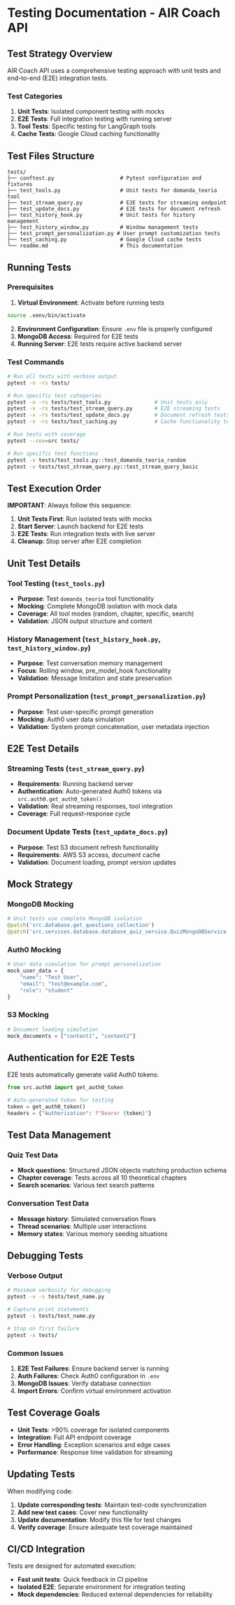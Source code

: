 # Testing Documentation - AIR Coach API

## Test Strategy Overview

AIR Coach API uses a comprehensive testing approach with unit tests and end-to-end (E2E) integration tests.

### Test Categories

1. **Unit Tests**: Isolated component testing with mocks
2. **E2E Tests**: Full integration testing with running server
3. **Tool Tests**: Specific testing for LangGraph tools
4. **Cache Tests**: Google Cloud caching functionality

## Test Files Structure

```
tests/
├── conftest.py                     # Pytest configuration and fixtures
├── test_tools.py                   # Unit tests for domanda_teoria tool
├── test_stream_query.py            # E2E tests for streaming endpoint
├── test_update_docs.py             # E2E tests for document refresh
├── test_history_hook.py            # Unit tests for history management
├── test_history_window.py          # Window management tests
├── test_prompt_personalization.py # User prompt customization tests
├── test_caching.py                 # Google Cloud cache tests
└── readme.md                       # This documentation
```

## Running Tests

### Prerequisites

1. **Virtual Environment**: Activate before running tests
```bash
source .venv/bin/activate
```

2. **Environment Configuration**: Ensure `.env` file is properly configured
3. **MongoDB Access**: Required for E2E tests
4. **Running Server**: E2E tests require active backend server

### Test Commands

```bash
# Run all tests with verbose output
pytest -v -rs tests/

# Run specific test categories
pytest -v -rs tests/test_tools.py              # Unit tests only
pytest -v -rs tests/test_stream_query.py       # E2E streaming tests
pytest -v -rs tests/test_update_docs.py        # Document refresh tests
pytest -v -rs tests/test_caching.py            # Cache functionality tests

# Run tests with coverage
pytest --cov=src tests/

# Run specific test functions
pytest -v tests/test_tools.py::test_domanda_teoria_random
pytest -v tests/test_stream_query.py::test_stream_query_basic
```

## Test Execution Order

**IMPORTANT**: Always follow this sequence:

1. **Unit Tests First**: Run isolated tests with mocks
2. **Start Server**: Launch backend for E2E tests
3. **E2E Tests**: Run integration tests with live server
4. **Cleanup**: Stop server after E2E completion

## Unit Test Details

### Tool Testing (`test_tools.py`)
- **Purpose**: Test `domanda_teoria` tool functionality
- **Mocking**: Complete MongoDB isolation with mock data
- **Coverage**: All tool modes (random, chapter, specific, search)
- **Validation**: JSON output structure and content

### History Management (`test_history_hook.py`, `test_history_window.py`)
- **Purpose**: Test conversation memory management
- **Focus**: Rolling window, pre_model_hook functionality
- **Validation**: Message limitation and state preservation

### Prompt Personalization (`test_prompt_personalization.py`)
- **Purpose**: Test user-specific prompt generation
- **Mocking**: Auth0 user data simulation
- **Validation**: System prompt concatenation, user metadata injection

## E2E Test Details

### Streaming Tests (`test_stream_query.py`)
- **Requirements**: Running backend server
- **Authentication**: Auto-generated Auth0 tokens via `src.auth0.get_auth0_token()`
- **Validation**: Real streaming responses, tool integration
- **Coverage**: Full request-response cycle

### Document Update Tests (`test_update_docs.py`)
- **Purpose**: Test S3 document refresh functionality
- **Requirements**: AWS S3 access, document cache
- **Validation**: Document loading, prompt version updates

## Mock Strategy

### MongoDB Mocking
```python
# Unit tests use complete MongoDB isolation
@patch('src.database.get_questions_collection')
@patch('src.services.database.database_quiz_service.QuizMongoDBService')
```

### Auth0 Mocking
```python
# User data simulation for prompt personalization
mock_user_data = {
    "name": "Test User",
    "email": "test@example.com",
    "role": "student"
}
```

### S3 Mocking
```python
# Document loading simulation
mock_documents = ["content1", "content2"]
```

## Authentication for E2E Tests

E2E tests automatically generate valid Auth0 tokens:

```python
from src.auth0 import get_auth0_token

# Auto-generated token for testing
token = get_auth0_token()
headers = {"Authorization": f"Bearer {token}"}
```

## Test Data Management

### Quiz Test Data
- **Mock questions**: Structured JSON objects matching production schema
- **Chapter coverage**: Tests across all 10 theoretical chapters
- **Search scenarios**: Various text search patterns

### Conversation Test Data
- **Message history**: Simulated conversation flows
- **Thread scenarios**: Multiple user interactions
- **Memory states**: Various memory seeding situations

## Debugging Tests

### Verbose Output
```bash
# Maximum verbosity for debugging
pytest -v -s tests/test_name.py

# Capture print statements
pytest -s tests/test_name.py

# Stop on first failure
pytest -x tests/
```

### Common Issues

1. **E2E Test Failures**: Ensure backend server is running
2. **Auth Failures**: Check Auth0 configuration in `.env`
3. **MongoDB Issues**: Verify database connection
4. **Import Errors**: Confirm virtual environment activation

## Test Coverage Goals

- **Unit Tests**: >90% coverage for isolated components
- **Integration**: Full API endpoint coverage
- **Error Handling**: Exception scenarios and edge cases
- **Performance**: Response time validation for streaming

## Updating Tests

When modifying code:

1. **Update corresponding tests**: Maintain test-code synchronization
2. **Add new test cases**: Cover new functionality
3. **Update documentation**: Modify this file for test changes
4. **Verify coverage**: Ensure adequate test coverage maintained

## CI/CD Integration

Tests are designed for automated execution:
- **Fast unit tests**: Quick feedback in CI pipeline
- **Isolated E2E**: Separate environment for integration testing
- **Mock dependencies**: Reduced external dependencies for reliability